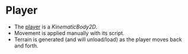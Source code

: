 # Player

- The [player] is a *KinematicBody2D*.
- Movement is applied manually with its script.
- Terrain is generated (and will unload/load) as the player moves back and forth.

[player]: /into-the-woods/player
